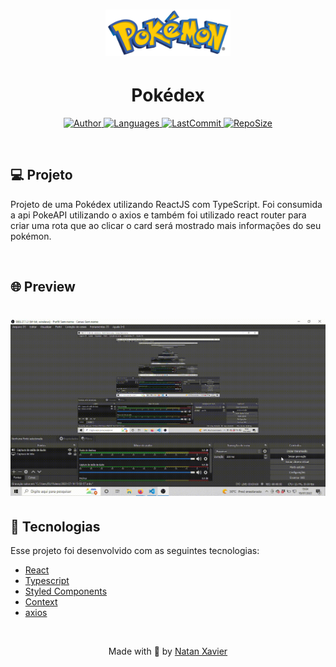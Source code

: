 <h1 align="center">
  <img alt="pokemon" title="#delicinha" src="github/logo.png" width="200px"/>
</h1>

<h1 align="center">Pokédex</h1>

<p align="center">
  <a href="https://github.com/nataxaa">
    <img alt="Author" src="https://img.shields.io/badge/author-nataxaa-33A1F2?style=flat-square">
  </a>

  <a href="#">
    <img alt="Languages" src="https://img.shields.io/github/languages/count/nataxaa/pokedex-reactjs?color=33A1F2&style=flat-square">
  </a>

  <a href="https://github.com/nataxaa/BarberShop/commits/master">
    <img alt="LastCommit" src="https://img.shields.io/github/last-commit/nataxaa/pokedex-reactjs?color=33A1F2&style=flat-square">
  </a>

  <a href="#">
    <img alt="RepoSize" src="https://img.shields.io/github/repo-size/nataxaa/pokedex-reactjs?color=33A1F2&style=flat-square">
  </a>

</p>

<br />

## 💻 Projeto

Projeto de uma Pokédex utilizando ReactJS com TypeScript. Foi consumida a api PokeAPI utilizando o axios e também foi utilizado 
react router para criar uma rota que ao clicar o card será mostrado mais informações do seu pokémon.

<br />

## 🌐 Preview

<h1 align="center">
    <img src="github/pokemon.gif" />
</h1>

## 🚀 Tecnologias

Esse projeto foi desenvolvido com as seguintes tecnologias:

- [React](https://reactjs.org)
- [Typescript](https://www.typescriptlang.org/)
- [Styled Components](https://styled-components.com/)
- [Context](https://pt-br.reactjs.org/docs/context.html)
- [axios](https://www.devmedia.com.br/consumindo-uma-api-com-react-js-e-axios/42900) 

<br />



<p align="center">
  Made with 💙 by <a href="https://www.linkedin.com/in/natan-xavier-a266a0228/"> Natan Xavier </a>
</p>
